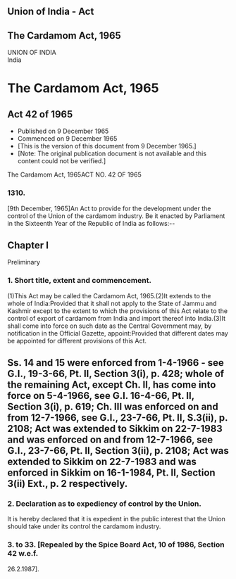 ## Union of India - Act

## The Cardamom Act, 1965

UNION OF INDIA  
India

# The Cardamom Act, 1965

## Act 42 of 1965

  * Published on 9 December 1965 
  * Commenced on 9 December 1965 
  * [This is the version of this document from 9 December 1965.] 
  * [Note: The original publication document is not available and this content could not be verified.] 

The Cardamom Act, 1965ACT NO. 42 OF 1965

### 1310.

[9th December, 1965]An Act to provide for the development under the control of
the Union of the cardamom industry. Be it enacted by Parliament in the
Sixteenth Year of the Republic of India as follows:--

## Chapter I  
Preliminary

### 1. Short title, extent and commencement.

(1)This Act may be called the Cardamom Act, 1965.(2)It extends to the whole of
India:Provided that it shall not apply to the State of Jammu and Kashmir
except to the extent to which the provisions of this Act relate to the control
of export of cardamom from India and import thereof into India.(3)It shall
come into force on such date as the Central Government may, by notification in
the Official Gazette, appoint:Provided that different dates may be appointed
for different provisions of this Act.

Ss. 14 and 15 were enforced from 1-4-1966 - see G.I., 19-3-66, Pt. II, Section
3(i), p. 428; whole of the remaining Act, except Ch. II, has come into force
on 5-4-1966, see G.I. 16-4-66, Pt. II, Section 3(i), p. 619; Ch. III was
enforced on and from 12-7-1966, see G.I., 23-7-66, Pt. II, S.3(ii), p. 2108;
Act was extended to Sikkim on 22-7-1983 and was enforced on and from
12-7-1966, see G.I., 23-7-66, Pt. II, Section 3(ii), p. 2108; Act was extended
to Sikkim on 22-7-1983 and was enforced in Sikkim on 16-1-1984, Pt. II,
Section 3(ii) Ext., p. 2 respectively.  
---  
  
### 2. Declaration as to expediency of control by the Union.

It is hereby declared that it is expedient in the public interest that the
Union should take under its control the cardamom industry.

### 3. to 33. [Repealed by the Spice Board Act, 10 of 1986, Section 42 w.e.f.
26.2.1987].

